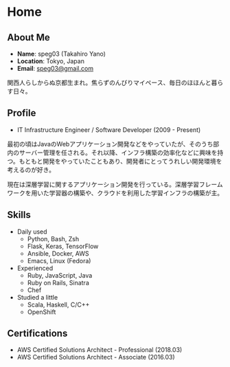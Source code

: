 # Home

## About Me

* **Name**: speg03 (Takahiro Yano)
* **Location**: Tokyo, Japan
* **Email**: [speg03@gmail.com](mailto:speg03@gmail.com)

関西人らしからぬ京都生まれ。焦らずのんびりマイペース、毎日のほほんと暮らす日々。

## Profile

* IT Infrastructure Engineer / Software Developer (2009 - Present)

最初の頃はJavaのWebアプリケーション開発などをやっていたが、そのうち部内のサーバー管理を任される。それ以降、インフラ構築の効率化などに興味を持つ。もともと開発をやっていたこともあり、開発者にとってうれしい開発環境を考えるのが好き。

現在は深層学習に関するアプリケーション開発を行っている。深層学習フレームワークを用いた学習器の構築や、クラウドを利用した学習インフラの構築が主。

## Skills

* Daily used
    * Python, Bash, Zsh
    * Flask, Keras, TensorFlow
    * Ansible, Docker, AWS
    * Emacs, Linux (Fedora)
* Experienced
    * Ruby, JavaScript, Java
    * Ruby on Rails, Sinatra
    * Chef
* Studied a little
    * Scala, Haskell, C/C++
    * OpenShift

## Certifications

* AWS Certified Solutions Architect - Professional (2018.03)
* AWS Certified Solutions Architect - Associate (2016.03)
